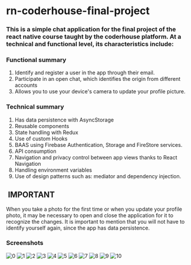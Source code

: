 # rn-coderhouse-final-project

### This is a simple chat application for the final project of the react native course taught by the coderhouse platform. At a technical and functional level, its characteristics include:

### Functional summary

1. Identify and register a user in the app through their email.
2. Participate in an open chat, which identifies the origin from different accounts
3. Allows you to use your device's camera to update your profile picture.

### Technical summary

1. Has data persistence with AsyncStorage
2. Reusable components
3. State handling with Redux
4. Use of custom Hooks
5. BAAS using Firebase Authentication, Storage and FireStore services.
6. API consumption
7. Navigation and privacy control between app views thanks to React Navigation
8. Handling environment variables
9. Use of design patterns such as: mediator and dependency injection.

##  IMPORTANT

When you take a photo for the first time or when you update your profile photo, it may be necessary to open and close the application for it to recognize the changes. It is important to mention that you will not have to identify yourself again, since the app has data persistence.

### Screenshots

![0](https://github.com/francijpg/rn-coderhouse-final-project/blob/main/src/assets/demo/0.png)
![1](https://github.com/francijpg/rn-coderhouse-final-project/blob/main/src/assets/demo/1.png)
![2](https://github.com/francijpg/rn-coderhouse-final-project/blob/main/src/assets/demo/2.png)
![3](https://github.com/francijpg/rn-coderhouse-final-project/blob/main/src/assets/demo/3.png)
![4](https://github.com/francijpg/rn-coderhouse-final-project/blob/main/src/assets/demo/4.png)
![5](https://github.com/francijpg/rn-coderhouse-final-project/blob/main/src/assets/demo/5.png)
![6](https://github.com/francijpg/rn-coderhouse-final-project/blob/main/src/assets/demo/6.png)
![7](https://github.com/francijpg/rn-coderhouse-final-project/blob/main/src/assets/demo/7.png)
![8](https://github.com/francijpg/rn-coderhouse-final-project/blob/main/src/assets/demo/8.png)
![9](https://github.com/francijpg/rn-coderhouse-final-project/blob/main/src/assets/demo/9.png)
![10](https://github.com/francijpg/rn-coderhouse-final-project/blob/main/src/assets/demo/10.png)
